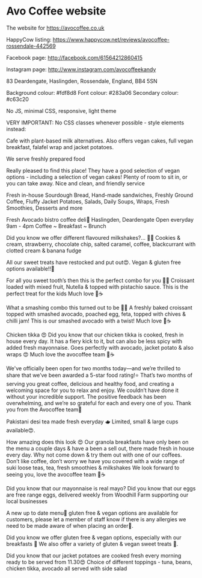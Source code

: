 # Avo Coffee website

The website for https://avocoffee.co.uk

HappyCow listing: https://www.happycow.net/reviews/avocoffee-rossendale-442569

Facebook page: http://facebook.com/61564212860415

Instagram page: http://www.instagram.com/avocoffeekandy

83 Deardengate, Haslingden, Rossendale, England, BB4 5SN

Background colour: #fdf8d8
Font colour: #283a06
Secondary colour: #c63c20

No JS, minimal CSS, responsive, light theme

VERY IMPORTANT: No CSS classes whenever possible - style elements instead:

Cafe with plant-based milk alternatives. Also offers vegan cakes, full vegan breakfast, falafel wrap and jacket potatoes.

We serve freshly prepared food

Really pleased to find this place! They have a good selection of vegan options - including a selection of vegan cakes! Plenty of room to sit in, or you can take away. Nice and clean, and friendly service

Fresh in-house Sourdough Bread, Hand-made sandwiches, Freshly Ground Coffee, Fluffy Jacket Potatoes, Salads, Daily Soups, Wraps, Fresh Smoothies, Desserts and more

Fresh Avocado bistro coffee deli🥑
Haslingden, Deardengate
Open everyday 9am - 4pm
Coffee ~ Breakfast ~ Brunch

Did you know we offer different flavoured milkshakes?… 🧋🍦
Cookies & cream, strawberry, chocolate chip, salted caramel, coffee, blackcurrant with clotted cream & banana fudge

All our sweet treats have restocked and put out😍.
Vegan & gluten free options available!!💚

For all you sweet tooth’s then this is the perfect combo for you 🙌🏼
Croissant loaded with mixed fruit, Nutella & topped with pistachio sauce.
This is the perfect treat for the kids
Much love 🥑☕️

What a smashing combo this turned out to be 🥐🥑
A freshly baked croissant topped with smashed avocado, poached egg, feta, topped with chives & chilli jam!
This is our smashed avocado with a twist!
Much love 🥑☕️

Chicken tikka 😍
Did you know that our chicken tikka is cooked, fresh in house every day. It has a fiery kick to it, but can also be less spicy with added fresh mayonnaise.
Goes perfectly with avocado, jacket potato & also wraps 😍
Much love the avocoffee team 🥑☕️

We've officially been open for two months today—and we’re thrilled to share that we’ve been awarded a 5-star food rating!⭐️
That’s two months of serving you great coffee, delicious and healthy food, and creating a welcoming space for you to relax and enjoy.
We couldn’t have done it without your incredible support. The positive feedback has been overwhelming, and we’re so grateful for each and every one of you.
Thank you from the Avocoffee team💚

Pakistani desi tea made fresh everyday 🫖
Limited, small & large cups available😍.

How amazing does this look 😍
Our granola breakfasts have only been on the menu a couple days & have a been a sell out, there made fresh in house every day.
Why not come down & try them out with one of our coffees. Don’t like coffee, don’t worry we have you covered with a wide range of suki loose teas, tea, fresh smoothies & milkshakes
We look forward to seeing you, love the avocoffee team 🥑☕️

Did you know that our mayonnaise is real mayo?
Did you know that our eggs are free range eggs, delivered weekly from Woodhill Farm supporting our local businesses

A new up to date menu🥑
gluten free & vegan options are available for customers, please let a member of staff know if there is any allergies we need to be made aware of when placing an order💚.

Did you know we offer gluten free & vegan options, especially with our breakfasts 🍳
We also offer a variety of gluten & vegan sweet treats 🍰.

Did you know that our jacket potatoes are cooked fresh every morning ready to be served from 11.30😍
Choice of different toppings - tuna, beans, chicken tikka, avocado all served with side salad
